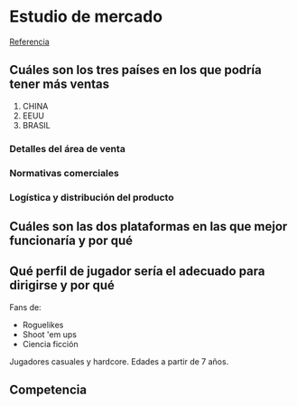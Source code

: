 # Estudio de mercado

[Referencia](https://blog.hubspot.es/marketing/como-hacer-analisis-mercado)

## Cuáles son los tres países en los que podría tener más ventas

1. CHINA
2. EEUU
3. BRASIL

### Detalles del área de venta

### Normativas comerciales

### Logística y distribución del producto

## Cuáles son las dos plataformas en las que mejor funcionaría y por qué

## Qué perfil de jugador sería el adecuado para dirigirse y por qué

Fans de:

- Roguelikes
- Shoot 'em ups
- Ciencia ficción

Jugadores casuales y hardcore. Edades a partir de 7 años.

## Competencia
